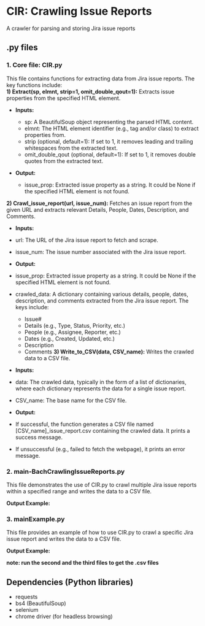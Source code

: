 # CIR: Crawling Issue Reports
A crawler for parsing  and storing Jira issue reports

## .py files
### 1. Core file: CIR.py   
This file contains functions for extracting data from Jira issue reports. The key functions include:   
**1) Extract(sp, elmnt, strip=1, omit_double_qout=1):** Extracts issue properties from the specified HTML element.  
- **Inputs:**  
  - sp: A BeautifulSoup object representing the parsed HTML content.
  - elmnt: The HTML element identifier (e.g., tag and/or class) to extract properties from.
  - strip (optional, default=1): If set to 1, it removes leading and trailing whitespaces from the extracted text.
  - omit_double_qout (optional, default=1): If set to 1, it removes double quotes from the extracted text.  

- **Output:**
  - issue_prop: Extracted issue property as a string. It could be None if the specified HTML element is not found.  

**2) Crawl_issue_report(url, issue_num):** Fetches an issue report from the given URL and extracts relevant Details, People, Dates, Description, and Comments.
 - **Inputs:**  
  - url: The URL of the Jira issue report to fetch and scrape.
  - issue_num: The issue number associated with the Jira issue report.  
 - **Output:**
  - issue_prop: Extracted issue property as a string. It could be None if the specified HTML element is not found. 
  - crawled_data: A dictionary containing various details, people, dates, description, and comments extracted from the Jira issue report. The keys include:
    - Issue#
    - Details (e.g., Type, Status, Priority, etc.)
    - People (e.g., Assignee, Reporter, etc.)
    - Dates (e.g., Created, Updated, etc.)
    - Description
    - Comments
**3) Write_to_CSV(data, CSV_name):** Writes the crawled data to a CSV file.  
 - **Inputs:**  
  - data: The crawled data, typically in the form of a list of dictionaries, where each dictionary represents the data for a single issue report.
  - CSV_name: The base name for the CSV file. 

 - **Output:**
  - If successful, the function generates a CSV file named [CSV_name]_issue_report.csv containing the crawled data. It prints a success message.
  - If unsuccessful (e.g., failed to fetch the webpage), it prints an error message.


### 2. main-BachCrawlingIssueReports.py   
This file demonstrates the use of CIR.py to crawl multiple Jira issue reports within a specified range and writes the data to a CSV file.

 **Output Example:**   


### 3. mainExample.py   
This file provides an example of how to use CIR.py to crawl a specific Jira issue report and writes the data to a CSV file.

 **Output Example:**  



 **note: run the second and the third files to get the .csv files** 


## Dependencies (Python libraries)
- requests
- bs4 (BeautifulSoup)
- selenium
- chrome driver (for headless browsing)



